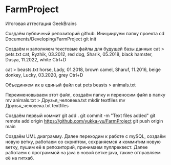 # FarmProject
Итоговая аттестация GeekBrains

Создаём публичный репозиторий github. Инициируем папку проекта
cd Documents/Developing/FarmProject git init

Создаём и заполняем текстовые файлы для будущей базы данных
cat > pets.txt cat, Ryzhik, 03.2012, red
dog, Sharik, 05.2018, black
hamster, Dusya, 11.2022, white
Ctrl+D

cat > beasts.txt
horse, Lady, 01.2018, brown
camel, Sharuf, 11.2016, beige
donkey, Lucky, 03.2020, grey Ctrl+D

Объединяем их в единый файл
cat pets beasts > animals.txt

Переименовываем этот файл, создаём папку и переносим файл в папку
mv animals.txt > Друзья_человека.txt
mkdir textfiles
mv Друзья_человека.txt textfiles

Создаём первый коммит git add . 
git commit -m "Text files added"
git remote add origin https://github.com/yukka-yu/FarmProject
git push origin main

Создаём UML диаграмму.
Далее переходим к работе с mySQL, создаём новую ветку, работаем со скриптом,
сохраняемся и коммитим новую ветку, пушим её в репозиторий, принимаем пуллреквест.
Далее работаем с программой на java в новой ветке java, также отправляем её на гитхаб.
